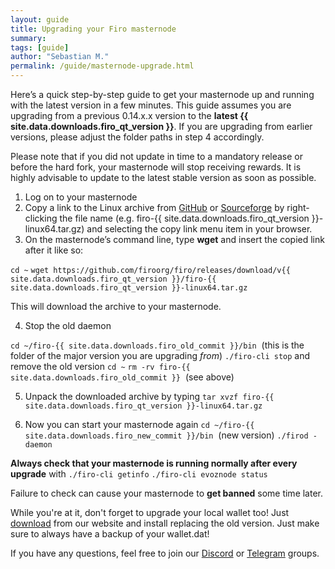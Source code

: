 ```yaml
---
layout: guide
title: Upgrading your Firo masternode
summary: 
tags: [guide]
author: "Sebastian M."
permalink: /guide/masternode-upgrade.html
---
```

Here’s a quick step-by-step guide to get your masternode up and running with the latest version in a few minutes. This guide assumes you are upgrading from a previous 0.14.x.x version to the **latest {{ site.data.downloads.firo_qt_version }}**. If you are upgrading from earlier versions, please adjust the folder paths in step 4 accordingly. 

Please note that if you did not update in time to a mandatory release or before the hard fork, your masternode will stop receiving rewards. It is highly advisable to update to the latest stable version as soon as possible.

1.  Log on to your masternode
2.  Copy a link to the Linux archive from [GitHub](https://github.com/firoorg/firo/releases/latest) or [Sourceforge](https://sourceforge.net/projects/firoorg/files/) by right-clicking the file name (e.g. firo-{{ site.data.downloads.firo_qt_version }}-linux64.tar.gz) and selecting the copy link menu item in your browser.
3.  On the masternode’s command line, type **wget** and insert the copied link after it like so: 

`cd ~` 
`wget https://github.com/firoorg/firo/releases/download/v{{ site.data.downloads.firo_qt_version }}/firo-{{ site.data.downloads.firo_qt_version }}-linux64.tar.gz` 

This will download the archive to your masternode.

4.  Stop the old daemon  

`cd ~/firo-{{ site.data.downloads.firo_old_commit }}/bin` 
(this is the folder of the major version you are upgrading _from_) 
`./firo-cli stop` 
and remove the old version 
`cd ~` 
`rm -rv firo-{{ site.data.downloads.firo_old_commit }}` 
(see above) 

5.  Unpack the downloaded archive by typing 
`tar xvzf firo-{{ site.data.downloads.firo_qt_version }}-linux64.tar.gz` 

6.  Now you can start your masternode again 
`cd ~/firo-{{ site.data.downloads.firo_new_commit }}/bin` 
(new version)
`./firod -daemon` 

**Always check that your masternode is running normally after every upgrade** with 
`./firo-cli getinfo`
`./firo-cli evoznode status`

Failure to check can cause your masternode to **get banned** some time later.

While you're at it, don't forget to upgrade your local wallet too! Just [download](https://firo.org/get-firo/download/) from our website and install replacing the old version. Just make sure to always have a backup of your wallet.dat! 

If you have any questions, feel free to join our [Discord](https://discord.com/invite/TGZPRbRT3Y) or [Telegram](https://t.me/firoorg) groups.
